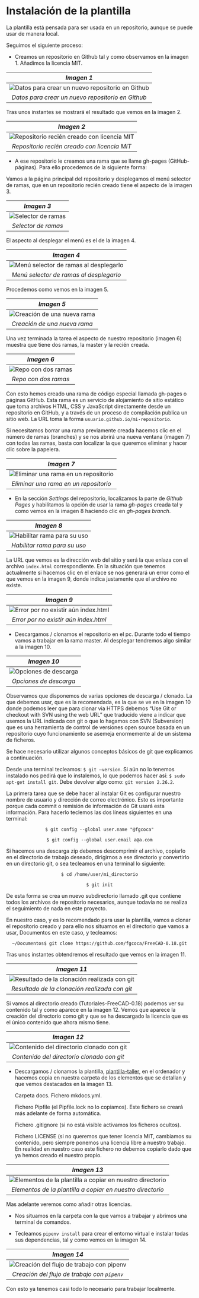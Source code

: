 # Instalación de la plantilla

La plantilla está pensada para ser usada en un repositorio, aunque se puede usar de manera local.

Seguimos el siguiente proceso:

- Creamos un repositorio en Github tal y como observamos en la imagen 1. Añadimos la licencia MIT.

| _Imagen 1_ |  
| :-: |  
|![Datos para crear un nuevo repositorio en Github](../img/plantilla/i1.png)|
|_Datos para crear un nuevo repositorio en Github_|

Tras unos instantes se mostrará el resultado que vemos en la imagen 2.

| _Imagen 2_ |
| :-: |
|![Repositorio recién creado con licencia MIT](../img/plantilla/i2.png) |
|_Repositorio recién creado con licencia MIT_ |

- A ese repositorio le creamos una rama que se llame gh-pages (GitHub-páginas). Para ello procedemos de la siguiente forma:

Vamos a la página principal del repositorio y desplegamos el menú selector de ramas, que en un repositorio recién creado tiene el aspecto de la imagen 3.

<center>

| _Imagen 3_ |
| :-: |
|![Selector de ramas](../img/plantilla/i3.png) | 
|_Selector de ramas_ |

</center>

El aspecto al desplegar el menú es el de la imagen 4.

<center> 

| _Imagen 4_ |
| :-: |
|![Menú selector de ramas al desplegarlo](../img/plantilla/i4.png) | 
|_Menú selector de ramas al desplegarlo_ |

</center>

Procedemos como vemos en la imagen 5.

<center>

| _Imagen 5_ |
| :-: |
|![Creación de una nueva rama](../img/plantilla/i5.png) | 
|_Creación de una nueva rama_ |

</center>

Una vez terminada la tarea el aspecto de nuestro repositorio (imagen 6) muestra que tiene dos ramas, la master y la recién creada.

<center>

| _Imagen 6_ |
| :-: |
|![Repo con dos ramas](../img/plantilla/i6.png) | 
|_Repo con dos ramas_|

</center>

Con esto hemos creado una rama de código especial llamada gh-pages o páginas GitHub. Esta rama es un servicio de alojamiento de sitio estático que toma archivos HTML, CSS y JavaScript directamente desde un repositorio en GitHub, y a través de un proceso de compilación publica un sitio web.  La URL toma la forma `usuario.github.io/mi-repositorio`.

Si necesitamos borrar una rama previamente creada hacemos clic en el número de ramas (branches) y se nos abrirá una nueva ventana (imagen 7) con todas las ramas, basta con localizar la que queremos eliminar y hacer clic sobre la papelera.

<center>

| _Imagen 7_ |
| :-: |
|![Eliminar una rama en un repositorio](../docs/img/plantilla/i7.png) |
|_Eliminar una rama en un repositorio_ |

</center>

- En la sección _Settings_ del repositorio, localizamos la parte de _Github Pages_ y habilitamos la opción de usar la rama _gh-pages_ creada tal y como vemos en la imagen 8 haciendo clic en _gh-pages branch_.

<center>

| _Imagen 8_ |
| :-: |
|![Habilitar rama para su uso](../img/plantilla/i8.png) | 
|_Habilitar rama para su uso_ |

</center>

La URL que vemos es la dirección web del sitio y será la que enlaza con el archivo `index.html` correspondiente. En la situación que tenemos actualmente si hacemos clic en el enlace se nos generará un error como el que vemos en la imagen 9, donde indica justamente que el archivo no existe.

<center>

| _Imagen 9_ |
| :-: |
|![Error por no existir aún index.html](../img/plantilla/i9.png) |
|_Error por no existir aún index.html_ |

</center>

- Descargamos / clonamos el repositorio en el pc. Durante todo el tiempo vamos a trabajar en la rama master. Al desplegar tendremos algo similar a la imagen 10.

<center>

| _Imagen 10_ |
| :-: |
|![Opciones de descarga](../img/plantilla/i10.png) |
|_Opciones de descarga_ |

</center>

Observamos que disponemos de varias opciones de descarga / clonado. La que debemos usar, que es la recomendada, es la que se ve en la imagen 10 donde podemos leer que para clonar via HTTPS debemos “Use Git or checkout with SVN using the web URL” que traducido viene a indicar que usemos la URL indicada con git o que lo hagamos con SVN (Subversion) que es una herramienta de control de versiones open source basada en un repositorio cuyo funcionamiento se asemeja enormemente al de un sistema de ficheros.

Se hace necesario utilizar algunos conceptos básicos de git que explicamos a continuación.

Desde una terminal tecleamos: `$ git –version`. Si aún no lo tenemos instalado nos pedirá que lo instalemos, lo que podemos hacer así: `$ sudo apt-get install git`. Debe devolver algo como:  `git version 2.26.2`.

La primera tarea que se debe hacer al instalar Git es configurar nuestro nombre de usuario y dirección de correo electrónico. Esto es importante porque cada commit o remisión de información de Git usará esta información. Para hacerlo teclemos las dos líneas siguientes en una terminal:

<center>

`$ git config --global user.name "@fgcoca"`

`$ git config --global user.email a@a.com`

</center>

Si hacemos una descarga zip debemos descomprimir el archivo, copiarlo en el directorio de trabajo deseado, dirigirnos a ese directorio y convertirlo en un directorio git, o sea tecleamos en una terminal lo siguiente:

<center>

`$ cd /home/user/mi_directorio`

`$ git init`
</center>

De esta forma se crea un nuevo subdirectorio llamado .git que contiene todos los archivos de repositorio necesarios, aunque todavía no se realiza el seguimiento de nada en este proyecto.

En nuestro caso, y es lo recomendado para usar la plantilla, vamos a clonar el repositorio creado y para ello nos situamos en el directorio que vamos a usar, Documentos en este caso, y tecleamos:

<center>

`~/Documentos$ git clone https://github.com/fgcoca/FreeCAD-0.18.git`
</center>

Tras unos instantes obtendremos el resultado que vemos en la imagen 11.

<center>

| _Imagen 11_ |
| :-: |
|![Resultado de la clonación realizada con git](../img/plantilla/i11.png) |
|_Resultado de la clonación realizada con git_ |

</center>

Si vamos al directorio creado (Tutoriales-FreeCAD-0.18) podemos ver su contenido tal y como aparece en la imagen 12. Vemos que aparece la creación del directorio como git y que se ha descargado la licencia que es el único contenido que ahora mismo tiene.

<center>

| _Imagen 12_ |
| :-: |
|![Contenido del directorio clonado con git](../img/plantilla/i12.png) |
|_Contenido del directorio clonado con git_ |

</center>

- Descargamos / clonamos la plantilla, [plantilla-taller](https://github.com/LaJaqueria/plantilla-taller), en el ordenador y hacemos copia en nuestra carpeta de los elementos que se detallan y que vemos destacados en la imagen 13.

    Carpeta docs.
    Fichero mkdocs.yml.

    Fichero Pipfile (el Pipfile.lock no lo copiamos). Este fichero se creará más adelante de forma automática.

    Fichero .gitignore (si no está visible activamos los ficheros ocultos).

    Fichero LICENSE (si no queremos que tener licencia MIT, cambiamos su contenido, pero siempre ponemos una licencia libre a nuestro trabajo. En realidad en nuestro caso este fichero no debemos copiarlo dado que ya hemos creado el nuestro propio.

<center>

| _Imagen 13_ |
| :-: |
|![Elementos de la plantilla a copiar en nuestro directorio](../img/plantilla/i13.png) |
|_Elementos de la plantilla a copiar en nuestro directorio_ |

</center>

Mas adelante veremos como añadir otras licencias.

- Nos situamos en la carpeta con la que vamos a trabajar y abrimos una terminal de comandos.

- Tecleamos `pipenv install` para crear el entorno virtual e instalar todas sus dependencias, tal y como vemos en la imagen 14.

<center>

| _Imagen 14_ |
| :-: |
|![Creación del flujo de trabajo con `pipenv`](../img/plantilla/i14.png) | 
|_Creación del flujo de trabajo con `pipenv`_ |

</center>

Con esto ya tenemos casi todo lo necesario para trabajar localmente.

